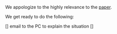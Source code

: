 We appologize to the highly relevance to the [paper](https://aclanthology.org/2021.acl-long.103.pdf). 

We get ready to do the following: 

[] email to the PC to explain the situation
[]

